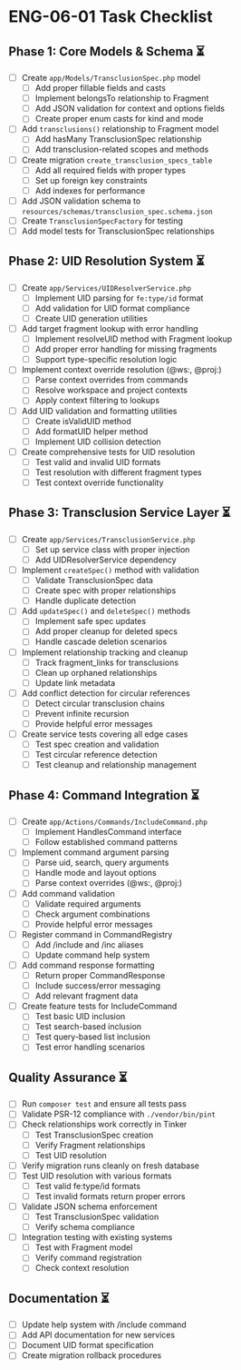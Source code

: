 # ENG-06-01 Task Checklist

## Phase 1: Core Models & Schema ⏳
- [ ] Create `app/Models/TransclusionSpec.php` model
  - [ ] Add proper fillable fields and casts
  - [ ] Implement belongsTo relationship to Fragment
  - [ ] Add JSON validation for context and options fields
  - [ ] Create proper enum casts for kind and mode
- [ ] Add `transclusions()` relationship to Fragment model
  - [ ] Add hasMany TransclusionSpec relationship
  - [ ] Add transclusion-related scopes and methods
- [ ] Create migration `create_transclusion_specs_table`
  - [ ] Add all required fields with proper types
  - [ ] Set up foreign key constraints
  - [ ] Add indexes for performance
- [ ] Add JSON validation schema to `resources/schemas/transclusion_spec.schema.json`
- [ ] Create `TransclusionSpecFactory` for testing
- [ ] Add model tests for TransclusionSpec relationships

## Phase 2: UID Resolution System ⏳
- [ ] Create `app/Services/UIDResolverService.php`
  - [ ] Implement UID parsing for `fe:type/id` format
  - [ ] Add validation for UID format compliance
  - [ ] Create UID generation utilities
- [ ] Add target fragment lookup with error handling
  - [ ] Implement resolveUID method with Fragment lookup
  - [ ] Add proper error handling for missing fragments
  - [ ] Support type-specific resolution logic
- [ ] Implement context override resolution (@ws:, @proj:)
  - [ ] Parse context overrides from commands
  - [ ] Resolve workspace and project contexts
  - [ ] Apply context filtering to lookups
- [ ] Add UID validation and formatting utilities
  - [ ] Create isValidUID method
  - [ ] Add formatUID helper method
  - [ ] Implement UID collision detection
- [ ] Create comprehensive tests for UID resolution
  - [ ] Test valid and invalid UID formats
  - [ ] Test resolution with different fragment types
  - [ ] Test context override functionality

## Phase 3: Transclusion Service Layer ⏳
- [ ] Create `app/Services/TransclusionService.php`
  - [ ] Set up service class with proper injection
  - [ ] Add UIDResolverService dependency
- [ ] Implement `createSpec()` method with validation
  - [ ] Validate TransclusionSpec data
  - [ ] Create spec with proper relationships
  - [ ] Handle duplicate detection
- [ ] Add `updateSpec()` and `deleteSpec()` methods
  - [ ] Implement safe spec updates
  - [ ] Add proper cleanup for deleted specs
  - [ ] Handle cascade deletion scenarios
- [ ] Implement relationship tracking and cleanup
  - [ ] Track fragment_links for transclusions
  - [ ] Clean up orphaned relationships
  - [ ] Update link metadata
- [ ] Add conflict detection for circular references
  - [ ] Detect circular transclusion chains
  - [ ] Prevent infinite recursion
  - [ ] Provide helpful error messages
- [ ] Create service tests covering all edge cases
  - [ ] Test spec creation and validation
  - [ ] Test circular reference detection
  - [ ] Test cleanup and relationship management

## Phase 4: Command Integration ⏳
- [ ] Create `app/Actions/Commands/IncludeCommand.php`
  - [ ] Implement HandlesCommand interface
  - [ ] Follow established command patterns
- [ ] Implement command argument parsing
  - [ ] Parse uid, search, query arguments
  - [ ] Handle mode and layout options
  - [ ] Parse context overrides (@ws:, @proj:)
- [ ] Add command validation
  - [ ] Validate required arguments
  - [ ] Check argument combinations
  - [ ] Provide helpful error messages
- [ ] Register command in CommandRegistry
  - [ ] Add /include and /inc aliases
  - [ ] Update command help system
- [ ] Add command response formatting
  - [ ] Return proper CommandResponse
  - [ ] Include success/error messaging
  - [ ] Add relevant fragment data
- [ ] Create feature tests for IncludeCommand
  - [ ] Test basic UID inclusion
  - [ ] Test search-based inclusion
  - [ ] Test query-based list inclusion
  - [ ] Test error handling scenarios

## Quality Assurance ⏳
- [ ] Run `composer test` and ensure all tests pass
- [ ] Validate PSR-12 compliance with `./vendor/bin/pint`
- [ ] Check relationships work correctly in Tinker
  - [ ] Test TransclusionSpec creation
  - [ ] Verify Fragment relationships
  - [ ] Test UID resolution
- [ ] Verify migration runs cleanly on fresh database
- [ ] Test UID resolution with various formats
  - [ ] Test valid fe:type/id formats
  - [ ] Test invalid formats return proper errors
- [ ] Validate JSON schema enforcement
  - [ ] Test TransclusionSpec validation
  - [ ] Verify schema compliance
- [ ] Integration testing with existing systems
  - [ ] Test with Fragment model
  - [ ] Verify command registration
  - [ ] Check context resolution

## Documentation ⏳
- [ ] Update help system with /include command
- [ ] Add API documentation for new services
- [ ] Document UID format specification
- [ ] Create migration rollback procedures